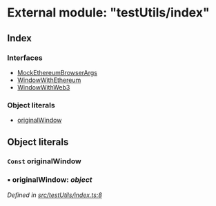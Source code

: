 # External module: "testUtils/index"

## Index

### Interfaces

- [MockEthereumBrowserArgs](../interfaces/_testutils_index_.mockethereumbrowserargs.md)
- [WindowWithEthereum](../interfaces/_testutils_index_.windowwithethereum.md)
- [WindowWithWeb3](../interfaces/_testutils_index_.windowwithweb3.md)

### Object literals

- [originalWindow](_testutils_index_.md#const-originalwindow)

## Object literals

### `Const` originalWindow

### ▪ **originalWindow**: _object_

_Defined in [src/testUtils/index.ts:8](https://github.com/PolymathNetwork/polymath-sdk/blob/a1cd5e3/src/testUtils/index.ts#L8)_
